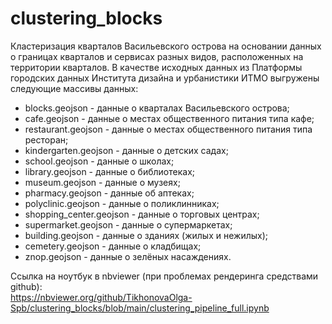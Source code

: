 # clustering_blocks
Кластеризация кварталов Васильевского острова на основании данных о границах кварталов и сервисах разных видов, расположенных на территории кварталов.
В качестве исходных данных из Платформы городских данных Института дизайна и урбанистики ИТМО выгружены следующие массивы данных:
- blocks.geojson - данные о кварталах Васильевского острова;
- cafe.geojson - данные о местах общественного питания типа кафе;
- restaurant.geojson - данные о местах общественного питания типа ресторан;
- kindergarten.geojson - данные о детских садах;
- school.geojson - данные о школах;
- library.geojson - данные о библиотеках;
- museum.geojson - данные о музеях;
- pharmacy.geojson - данные об аптеках;
- polyclinic.geojson - данные о поликлинниках;
- shopping_center.geojson - данные о торговых центрах;
- supermarket.geojson - данные о супермаркетах;
- building.geojson - данные о зданиях (жилых и нежилых);
- cemetery.geojson - данные о кладбищах;
- znop.geojson - данные о зелёных насаждениях.


Ссылка на ноутбук в nbviewer (при проблемах рендеринга средствами github):<br> 
https://nbviewer.org/github/TikhonovaOlga-Spb/clustering_blocks/blob/main/clustering_pipeline_full.ipynb


